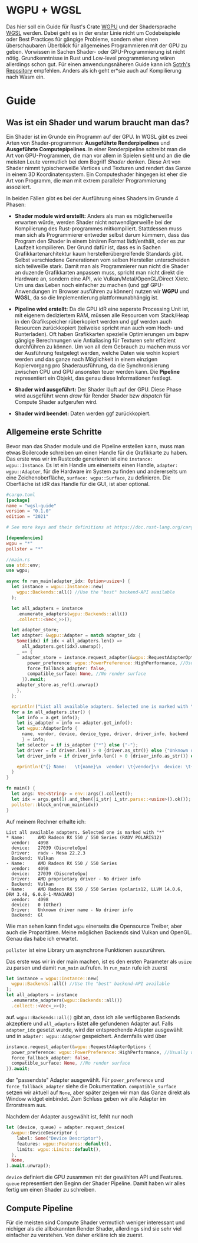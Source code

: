 # WGPU + WGSL
Das hier soll ein Guide für Rust's Crate [WGPU](https://docs.rs/wgpu/latest/wgpu/) und der Shadersprache [WGSL](https://gpuweb.github.io/gpuweb/wgsl/#compound-statement-section) werden. Dabei geht es in der erster Linie nicht um Codebeispiele oder Best Practices für gängige Probleme, sondern eher einen überschaubaren Überblick für allgemeines Programmieren mit der GPU zu geben. Vorwissen in Sachen Shader- oder GPU-Programmierung ist nicht nötig. Grundkenntnisse in Rust und Low-level programmierung wären allerdings schon gut. Für einen anwendungsnäheren Guide kann ich [Sotrh's Repository](https://github.com/sotrh/learn-wgpu) empfehlen. Anders als ich geht er*sie auch auf Kompilierung nach Wasm ein. 

# Guide 
## Was ist ein Shader und warum braucht man das?
Ein Shader ist im Grunde ein Programm auf der GPU. In WGSL gibt es zwei Arten von Shader-programmen: __Ausgeführte Renderpipelines__ und __Ausgeführte Computepipelines__. In einer Renderpipeline schreibt man die Art von GPU-Programmen, die man vor allem in Spielen sieht und an die die meisten Leute vermutlich bei dem Begriff _Shader_ denken. Diese Art von Shader nimmt typischerweiße Vertices und Texturen und rendert das Ganze in einem 3D Koordinatensystem. Ein Computeshader hingegen ist eher die Art von Programm, die man mit extrem paralleler Programmierung assoziiert. 

In beiden Fällen gibt es bei der Ausführung eines Shaders im Grunde 4 Phasen:
* __Shader module wird erstellt:__
Anders als man es möglicherweiße erwarten würde, werden Shader nicht notwendigerweiße bei der Kompilierung des Rust-programmes mitkompiliert. Stattdessen muss man sich als Programmierer entweder selbst darum kümmern, dass das Program den Shader in einem binären Format lädt/enthält, oder es zur Laufzeit kompilieren. Der Grund dafür ist, dass es in Sachen Grafikkartenarchitektur kaum herstellerübergreifende Standards gibt. Selbst verschiedene Generationen vom selben Hersteller unterscheiden sich teilweiße stark. Damit man als Programmierer nun nicht die Shader an duzende Grafikkarten anpassen muss, spricht man nicht direkt die Hardware an, sondern eine API, wie Vulkan/Metal/OpenGL/Direct X/etc. Um uns das Leben noch einfacher zu machen (und ggf GPU-Anwendungen im Browser ausführen zu können) nutzen wir __WGPU__ und __WGSL__, da so die Implementierung plattformunabhängig ist. 

* __Pipeline wird erstellt:__
Da die GPU idR eine seperate Processing Unit ist, mit eigenem dediziertem RAM, müssen alle Resourcen vom Stack/Heap in den Grafikspeicher rüberkopiert werden und ggf werden auch Resourcen zurückkopiert (teilweise spricht man auch vom Hoch- und Runterladen). Oft haben Grafikkarten spezielle Optimierungen um bspw gängige Berechnungen wie Antialiasing für Texturen sehr effizient durchführen zu können. Um von all dem Gebrauch zu machen muss vor der Ausführung festgelegt werden, welche Daten wie wohin kopiert werden und das ganze nach Möglichkeit in einem einzigen Kopiervorgang pro Shaderausführung, da die Synchronisierung zwischen CPU und GPU ansonsten teuer werden kann. Die __Pipeline__ representiert ein Objekt, das genau diese Informationen festlegt.

* __Shader wird ausgeführt:__
Der Shader läuft auf der GPU. Diese Phase wird ausgeführt wenn _draw_ für Render Shader bzw _dispatch_ für Compute Shader aufgerufen wird.

* __Shader wird beendet:__
Daten werden ggf zurückkopiert.

## Allgemeine erste Schritte
Bevor man das Shader module und die Pipeline erstellen kann, muss man etwas Boilercode schreiben um einen Handle für die Grafikkarte zu haben. Das erste was wir im Rustcode generieren ist eine `instance: wgpu::Instance`. Es ist ein Handle um einerseits einen Handle, `adapter: wgpu::Adapter`, für die Hardware im System zu finden und andererseits um eine Zeichenoberfläche, `surface: wgpu::Surface`, zu definieren. Die Oberfläche ist idR das Handle für die GUI, ist aber optional.
```toml
#cargo.toml
[package]
name = "wgsl-guide"
version = "0.1.0"
edition = "2021"

# See more keys and their definitions at https://doc.rust-lang.org/cargo/reference/manifest.html

[dependencies]
wgpu = "*"
pollster = "*"
```

```rust
//main.rs
use std::env;
use wgpu;

async fn run_main(adapter_idx: Option<usize>) {
  let instance = wgpu::Instance::new(
    wgpu::Backends::all() //Use the "best" backend-API available
  );

  let all_adapters = instance
    .enumerate_adapters(wgpu::Backends::all())
    .collect::<Vec<_>>();

  let adapter_store;
  let adapter: &wgpu::Adapter = match adapter_idx {
    Some(idx) if idx < all_adapters.len() =>
      all_adapters.get(idx).unwrap(),
    _ => {
      adapter_store = instance.request_adapter(&wgpu::RequestAdapterOptions {
        power_preference: wgpu::PowerPreference::HighPerformance, //Usually what you want for dedicated GPUs
        force_fallback_adapter: false,
        compatible_surface: None, //No render surface
      }).await;
    adapter_store.as_ref().unwrap()
    },
  };

  eprintln!("List all available adapters. Selected one is marked with \"*\":");
  for a in all_adapters.iter() {
    let info = a.get_info();
    let is_adapter = info == adapter.get_info();
    let wgpu::AdapterInfo {
      name, vendor, device, device_type, driver, driver_info, backend
      } = info;
    let selector = if is_adapter {"*"} else {"-"};
    let driver = if driver.len() > 0 {driver.as_str()} else {"Unknown driver name"};
    let driver_info = if driver_info.len() > 0 {driver_info.as_str()} else {"No driver info"};

    eprintln!("{} Name:   \t{name}\n  vendor: \t{vendor}\n  device: \t{device} ({:?})\n  Driver: \t{driver} - {driver_info}\n  Backend:\t{:?}", selector, device_type, backend);
  }
}

fn main() {
  let args: Vec<String> = env::args().collect();
  let idx = args.get(1).and_then(|i_str| i_str.parse::<usize>().ok());
  pollster::block_on(run_main(idx))
}
```
Auf meinem Rechner erhalte ich:
```
List all available adapters. Selected one is marked with "*"
* Name:   	AMD Radeon RX 550 / 550 Series (RADV POLARIS12)
  vendor: 	4098
  device: 	27039 (DiscreteGpu)
  Driver: 	radv - Mesa 22.2.3
  Backend:	Vulkan
- Name:   	AMD Radeon RX 550 / 550 Series
  vendor: 	4098
  device: 	27039 (DiscreteGpu)
  Driver: 	AMD proprietary driver - No driver info
  Backend:	Vulkan
- Name:   	AMD Radeon RX 550 / 550 Series (polaris12, LLVM 14.0.6, DRM 3.48, 6.0.8-1-MANJARO)
  vendor: 	4098
  device: 	0 (Other)
  Driver: 	Unknown driver name - No driver info
  Backend:	Gl
```
Wie man sehen kann findet `wgpu` einerseits die Opensource Treiber, aber auch die Proparitären. Meine möglichen Backends sind Vulkan und OpenGL. Genau das habe ich erwartet.

`pollster` ist eine Library um asynchrone Funktionen auszurühren.

Das erste was wir in der main machen, ist es den ersten Parameter als `usize` zu parsen und damit `run_main` aufrufen. In `run_main` rufe ich zuerst
```rust
let instance = wgpu::Instance::new(
  wgpu::Backends::all() //Use the "best" backend-API available
);
let all_adapters = instance
  .enumerate_adapters(wgpu::Backends::all())
  .collect::<Vec<_>>();
```
auf. `wgpu::Backends::all()` gibt an, dass ich alle verfügbaren Backends akzeptiere und `all_adapters` listet alle gefundenen Adapter auf. Falls `adapter_idx` gesetzt wurde, wird der entsprechende Adapter ausgewählt und in `adapter: wgpu::Adapter` gespeichert. Andernfalls wird über
```rust
instance.request_adapter(&wgpu::RequestAdapterOptions {
  power_preference: wgpu::PowerPreference::HighPerformance, //Usually what you want for dedicated GPUs
  force_fallback_adapter: false,
  compatible_surface: None, //No render surface
}).await;
```
der "passendste" Adapter ausgewählt. Für `power_preference` und `force_fallback_adapter` siehe die Dokumentation. `compatible_surface` setzen wir aktuell auf `None`, aber später zeigen wir man das Ganze direkt als Window widget einbindet. Zum Schluss geben wir alle Adapter im Errorstream aus.

Nachdem der Adapter ausgewählt ist, fehlt nur noch
```rust
let (device, queue) = adapter.request_device(
  &wgpu::DeviceDescriptor {
    label: Some("Device Descriptor"),
    features: wgpu::Features::default(),
    limits: wgpu::Limits::default(),
  },
  None,
).await.unwrap();
```
`device` definiert die GPU zusammen mit der gewählten API und Features. `queue` representiert den Beginn der Shader Pipeline. Damit haben wir alles fertig um einen Shader zu schreiben.

## Compute Pipeline
Für die meisten sind Compute Shader vermutlich weniger interessant und nichiger als die allbekannten Render Shader, allerdings sind sie sehr viel einfacher zu verstehen. Von daher erkläre ich sie zuerst.


